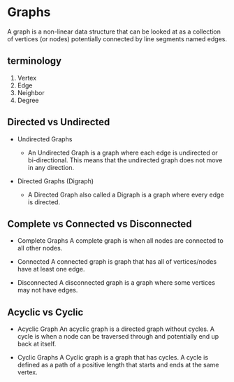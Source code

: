 # Graphs
A graph is a non-linear data structure that can be looked at as a collection of vertices (or nodes) potentially connected by line segments named edges.

## terminology
1. Vertex 
2. Edge  
3. Neighbor 
4. Degree 

## Directed vs Undirected
* Undirected Graphs
  - An Undirected Graph is a graph where each edge is undirected or bi-directional. This means that the undirected graph does not move in any direction.

* Directed Graphs (Digraph)
  - A Directed Graph also called a Digraph is a graph where every edge is directed. 

## Complete vs Connected vs Disconnected
* Complete Graphs
A complete graph is when all nodes are connected to all other nodes.

* Connected
A connected graph is graph that has all of vertices/nodes have at least one edge.

* Disconnected
A disconnected graph is a graph where some vertices may not have edges.


## Acyclic vs Cyclic
* Acyclic Graph
An acyclic graph is a directed graph without cycles.
A cycle is when a node can be traversed through and potentially end up back at itself.

* Cyclic Graphs
A Cyclic graph is a graph that has cycles.
A cycle is defined as a path of a positive length that starts and ends at the same vertex.


